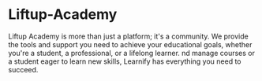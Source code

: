 # Liftup-Academy
Liftup Academy  is more than just a platform; it's a community. We provide the tools and support you need to achieve your educational goals, whether you're a student, a professional, or a lifelong learner. nd manage courses or a student eager to learn new skills, Learnify has everything you need to succeed.
